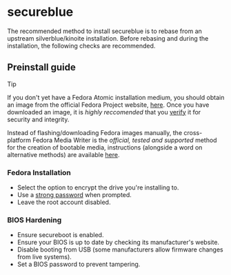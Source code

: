 # secureblue

The recommended method to install secureblue is to rebase from an upstream silverblue/kinoite installation. Before rebasing and during the installation, the following checks are recommended.

## Preinstall guide

> [!TIP]
> If you don't yet have a Fedora Atomic installation medium, you should obtain an image from the official Fedora Project website, [here](https://fedoraproject.org/atomic-desktops/). Once you have downloaded an image, it is *highly reccomended* that you [verify](https://fedoraproject.org/security) it for security and integrity.
> 
> Instead of flashing/downloading Fedora images manually, the cross-platform Fedora Media Writer is the *official, tested and supported* method for the creation of bootable media, instructions (alongside a word on alternative methods) are available [here](https://docs.fedoraproject.org/en-US/fedora/latest/preparing-boot-media/#_fedora_media_writer).

### Fedora Installation
- Select the option to encrypt the drive you're installing to.
- Use a [strong password](https://security.harvard.edu/use-strong-passwords) when prompted.
- Leave the root account disabled.

### BIOS Hardening
- Ensure secureboot is enabled.
- Ensure your BIOS is up to date by checking its manufacturer's website.
- Disable booting from USB (some manufacturers allow firmware changes from live systems).
- Set a BIOS password to prevent tampering.

